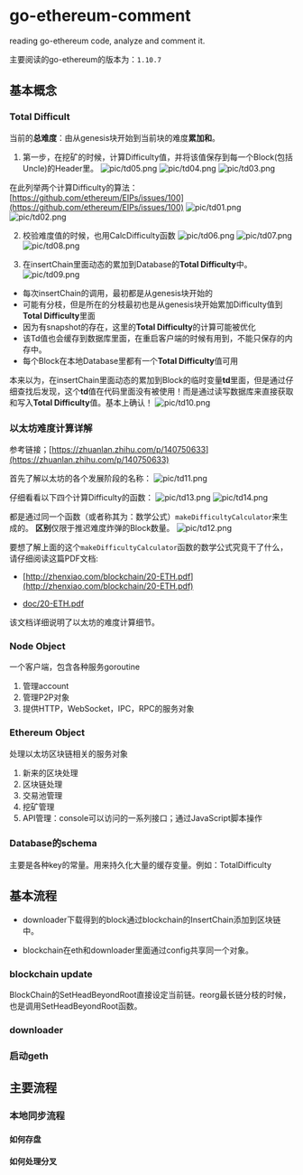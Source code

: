 # go-ethereum-comment
reading go-ethereum code, analyze and comment it.

主要阅读的go-ethereum的版本为：`1.10.7`

## 基本概念
### Total Difficult
当前的**总难度**：由从genesis块开始到当前块的难度**累加和**。

1. 第一步，在挖矿的时候，计算Difficulty值，并将该值保存到每一个Block(包括Uncle)的Header里。
![pic/td05.png](pic/td05.png)
![pic/td04.png](pic/td04.png)
![pic/td03.png](pic/td03.png)

在此列举两个计算Difficulty的算法：
[https://github.com/ethereum/EIPs/issues/100](https://github.com/ethereum/EIPs/issues/100)
![pic/td01.png](pic/td01.png)
![pic/td02.png](pic/td02.png)

2. 校验难度值的时候，也用CalcDifficulty函数
![pic/td06.png](pic/td06.png)
![pic/td07.png](pic/td07.png)
![pic/td08.png](pic/td08.png)

3. 在insertChain里面动态的累加到Database的**Total Difficulty**中。
![pic/td09.png](pic/td09.png)

* 每次insertChain的调用，最初都是从genesis块开始的
* 可能有分枝，但是所在的分枝最初也是从genesis块开始累加Difficulty值到**Total Difficulty**里面
* 因为有snapshot的存在，这里的**Total Difficulty**的计算可能被优化
* 该Td值也会缓存到数据库里面，在重启客户端的时候有用到，不能只保存的内存中。
* 每个Block在本地Database里都有一个**Total Difficulty**值可用

本来以为，在insertChain里面动态的累加到Block的临时变量**td**里面，但是通过仔细查找后发现，这个**td**值在代码里面没有被使用！而是通过读写数据库来直接获取和写入**Total Difficulty**值。基本上确认！
![pic/td10.png](pic/td10.png)

### 以太坊难度计算详解
参考链接；[https://zhuanlan.zhihu.com/p/140750633](https://zhuanlan.zhihu.com/p/140750633)

首先了解以太坊的各个发展阶段的名称：
![pic/td11.png](pic/td11.png)

仔细看看以下四个计算Difficulty的函数：
![pic/td13.png](pic/td13.png)
![pic/td14.png](pic/td14.png)

都是通过同一个函数（或者称其为：数学公式）`makeDifficultyCalculator`来生成的。
**区别**仅限于推迟难度炸弹的Block数量。
![pic/td12.png](pic/td12.png)

要想了解上面的这个`makeDifficultyCalculator`函数的数学公式究竟干了什么，请仔细阅读这篇PDF文档:

* [http://zhenxiao.com/blockchain/20-ETH.pdf](http://zhenxiao.com/blockchain/20-ETH.pdf)

* [doc/20-ETH.pdf](doc/20-ETH.pdf)

该文档详细说明了以太坊的难度计算细节。


### Node Object
一个客户端，包含各种服务goroutine

1. 管理account
2. 管理P2P对象
3. 提供HTTP，WebSocket，IPC，RPC的服务对象


### Ethereum Object
处理以太坊区块链相关的服务对象

1. 新来的区块处理
2. 区块链处理
3. 交易池管理
4. 挖矿管理
5. API管理：console可以访问的一系列接口；通过JavaScript脚本操作

### Database的schema

主要是各种key的常量。用来持久化大量的缓存变量。例如：TotalDifficulty


## 基本流程

* downloader下载得到的block通过blockchain的InsertChain添加到区块链中。

* blockchain在eth和downloader里面通过config共享同一个对象。

### blockchain update

BlockChain的SetHeadBeyondRoot直接设定当前链。reorg最长链分枝的时候，也是调用SetHeadBeyondRoot函数。

### downloader
### 启动geth

## 主要流程

### 本地同步流程
#### 如何存盘
#### 如何处理分叉

